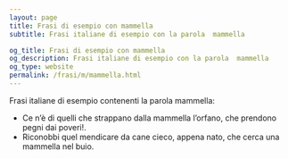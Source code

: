 ```yaml
---
layout: page
title: Frasi di esempio con mammella 
subtitle: Frasi italiane di esempio con la parola  mammella

og_title: Frasi di esempio con mammella 
og_description: Frasi italiane di esempio con la parola  mammella
og_type: website
permalink: /frasi/m/mammella.html
---
```


Frasi italiane di esempio contenenti la parola mammella:


- Ce n’è di quelli che strappano dalla mammella l’orfano, che prendono pegni dai poveri!.
- Riconobbi quel mendicare da cane cieco, appena nato, che cerca una mammella nel buio.
